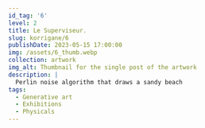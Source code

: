 ```yaml
---
id_tag: '6'
level: 2
title: Le Superviseur.
slug: korrigane/6
publishDate: 2023-05-15 17:00:00
img: /assets/6_thumb.webp
collection: artwork
img_alt: Thumbnail for the single post of the artwork
description: |
  Perlin noise algorithm that draws a sandy beach
tags:
  - Generative art
  - Exhibitions
  - Physicals
---
```

